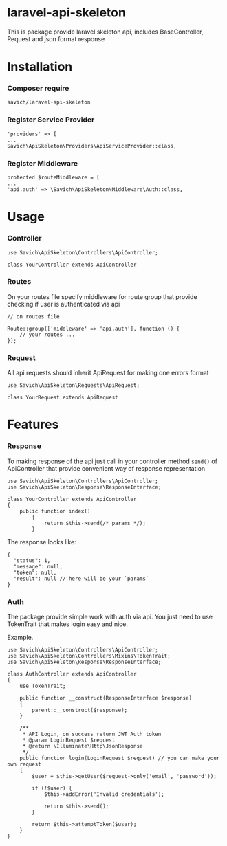 # laravel-api-skeleton
This is package provide laravel skeleton api, includes BaseController, Request and json format response

# Installation

### Composer require

```
savich/laravel-api-skeleton
```

### Register Service Provider

```
'providers' => [
...
Savich\ApiSkeleton\Providers\ApiServiceProvider::class,
```

### Register Middleware

```
protected $routeMiddleware = [
...
'api.auth' => \Savich\ApiSkeleton\Middleware\Auth::class,
```

# Usage

### Controller

```
use Savich\ApiSkeleton\Controllers\ApiController;

class YourController extends ApiController
```

### Routes

On your routes file specify middleware for route group that provide checking if user is authenticated via api

```
// on routes file

Route::group(['middleware' => 'api.auth'], function () {
    // your routes ...
});
```

### Request

All api requests should inherit ApiRequest for making one errors format

```
use Savich\ApiSkeleton\Requests\ApiRequest;

class YourRequest extends ApiRequest
```

# Features

### Response

To making response of the api just call in your controller method `send()` of ApiController that provide convenient way of response representation

```
use Savich\ApiSkeleton\Controllers\ApiController;
use Savich\ApiSkeleton\Response\ResponseInterface;

class YourController extends ApiController
{
    public function index()
        {
            return $this->send(/* params */); 
        }
```

The response looks like:

```
{
  "status": 1,
  "message": null,
  "token": null,
  "result": null // here will be your `params`
}
```

### Auth

The package provide simple work with auth via api.
You just need to use TokenTrait that makes login easy and nice.

Example.

```
use Savich\ApiSkeleton\Controllers\ApiController;
use Savich\ApiSkeleton\Controllers\Mixins\TokenTrait;
use Savich\ApiSkeleton\Response\ResponseInterface;

class AuthController extends ApiController
{
    use TokenTrait;

    public function __construct(ResponseInterface $response)
    {
        parent::__construct($response);
    }

    /**
     * API Login, on success return JWT Auth token
     * @param LoginRequest $request
     * @return \Illuminate\Http\JsonResponse
     */
    public function login(LoginRequest $request) // you can make your own request
    {
        $user = $this->getUser($request->only('email', 'password'));

        if (!$user) {
            $this->addError('Invalid credentials');

            return $this->send();
        }

        return $this->attemptToken($user);
    }
}

```
